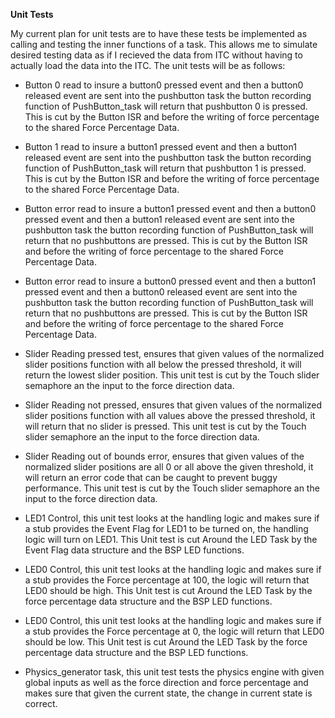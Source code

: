 **Unit Tests** 

My current plan for unit tests are to have these tests be implemented as calling and testing the inner functions of a task. This allows me to simulate desired testing
data as if I recieved the data from ITC without having to actually load the data into the ITC. The unit tests will be as follows:

- Button 0 read to insure a button0 pressed event and then a button0 released event are sent into the pushbutton task the button recording function of PushButton_task will return that pushbutton 0 is pressed. This is cut by the Button ISR and before the writing of force percentage to the shared Force Percentage Data.

- Button 1 read to insure a button1 pressed event and then a button1 released event are sent into the pushbutton task the button recording function of PushButton_task will return that pushbutton 1 is pressed. This is cut by the Button ISR and before the writing of force percentage to the shared Force Percentage Data.

- Button error read to insure a button1 pressed event and then a button0 pressed event and then a button1 released event are sent into the pushbutton task the button recording function of PushButton_task will return that no pushbuttons are pressed. This is cut by the Button ISR and before the writing of force percentage to the shared Force Percentage Data.

- Button error read to insure a button0 pressed event and then a button1 pressed event and then a button0 released event are sent into the pushbutton task the button recording function of PushButton_task will return that no pushbuttons are pressed. This is cut by the Button ISR and before the writing of force percentage to the shared Force Percentage Data.

- Slider Reading pressed test, ensures that given values of the normalized slider positions function with all below the pressed threshold, it will return the lowest slider position. This unit test is cut by the Touch slider semaphore an the input to the force direction data.

- Slider Reading not pressed, ensures that given values of the normalized slider positions function with all values above the pressed threshold, it will return that no slider is pressed. This unit test is cut by the Touch slider semaphore an the input to the force direction data.

- Slider Reading out of bounds error,  ensures that given values of the normalized slider positions are all 0 or all above the given threshold, it will return an error code that can be caught to prevent buggy performance.  This unit test is cut by the Touch slider semaphore an the input to the force direction data.

- LED1 Control, this unit test looks at the handling logic and makes sure if a stub provides the Event Flag for LED1 to be turned on, the handling logic will turn on LED1. This Unit test is cut Around the LED Task by the Event Flag data structure and the BSP LED functions.

- LED0 Control, this unit test looks at the handling logic and makes sure if a stub provides the Force percentage at 100, the logic will return that LED0 should be high. This Unit test is cut Around the LED Task by the force percentage data structure and the BSP LED functions.

- LED0 Control, this unit test looks at the handling logic and makes sure if a stub provides the Force percentage at 0, the logic will return that LED0 should be low. This Unit test is cut Around the LED Task by the force percentage data structure and the BSP LED functions.

- Physics_generator task, this unit test tests the physics engine with given global inputs as well as the force direction and force percentage and makes sure that given the current state, the change in current state is correct.